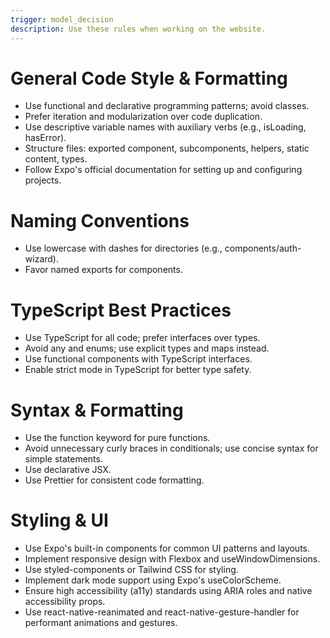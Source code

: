 ```yaml
---
trigger: model_decision
description: Use these rules when working on the website.
---
```


# General Code Style & Formatting
- Use functional and declarative programming patterns; avoid classes.
- Prefer iteration and modularization over code duplication.
- Use descriptive variable names with auxiliary verbs (e.g., isLoading, hasError).
- Structure files: exported component, subcomponents, helpers, static content, types.
- Follow Expo's official documentation for setting up and configuring projects.

# Naming Conventions
- Use lowercase with dashes for directories (e.g., components/auth-wizard).
- Favor named exports for components.

# TypeScript Best Practices
- Use TypeScript for all code; prefer interfaces over types.
- Avoid any and enums; use explicit types and maps instead.
- Use functional components with TypeScript interfaces.
- Enable strict mode in TypeScript for better type safety.

# Syntax & Formatting
- Use the function keyword for pure functions.
- Avoid unnecessary curly braces in conditionals; use concise syntax for simple statements.
- Use declarative JSX.
- Use Prettier for consistent code formatting.

# Styling & UI
- Use Expo's built-in components for common UI patterns and layouts.
- Implement responsive design with Flexbox and useWindowDimensions.
- Use styled-components or Tailwind CSS for styling.
- Implement dark mode support using Expo's useColorScheme.
- Ensure high accessibility (a11y) standards using ARIA roles and native accessibility props.
- Use react-native-reanimated and react-native-gesture-handler for performant animations and gestures.